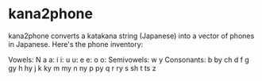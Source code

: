 # kana2phone
kana2phone converts a katakana string (Japanese) into a vector of phones in Japanese. Here's the phone inventory:

Vowels: N a a: i i: u u: e e: o o:
Semivowels: w y
Consonants: b by ch d f g gy h hy j k ky m my n ny p py q r ry s sh t ts z
